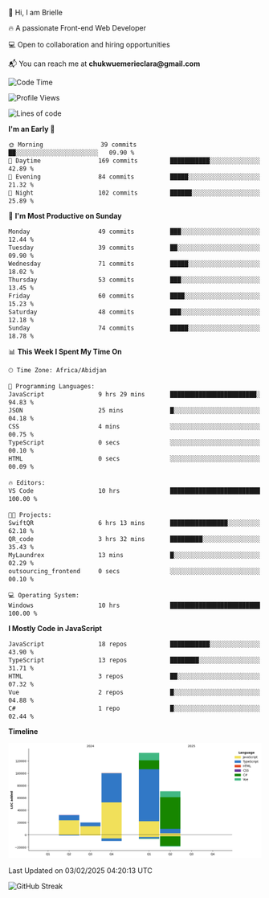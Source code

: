 <div align="left">
  <p>👋 Hi, I am Brielle</p>
  <p>🔥 A passionate Front-end Web Developer</p>
  <p>💻 Open to collaboration and hiring opportunities</p>
  <p>📬 You can reach me at <strong>chukwuemerieclara@gmail.com</strong></p>
</div>


 
 <!--START_SECTION:waka-->
![Code Time](http://img.shields.io/badge/Code%20Time-463%20hrs%2040%20mins-blue)

![Profile Views](http://img.shields.io/badge/Profile%20Views-0-blue)

![Lines of code](https://img.shields.io/badge/From%20Hello%20World%20I%27ve%20Written-290.3%20thousand%20lines%20of%20code-blue)

**I'm an Early 🐤** 

```text
🌞 Morning                39 commits          ██░░░░░░░░░░░░░░░░░░░░░░░   09.90 % 
🌆 Daytime                169 commits         ███████████░░░░░░░░░░░░░░   42.89 % 
🌃 Evening                84 commits          █████░░░░░░░░░░░░░░░░░░░░   21.32 % 
🌙 Night                  102 commits         ██████░░░░░░░░░░░░░░░░░░░   25.89 % 
```
📅 **I'm Most Productive on Sunday** 

```text
Monday                   49 commits          ███░░░░░░░░░░░░░░░░░░░░░░   12.44 % 
Tuesday                  39 commits          ██░░░░░░░░░░░░░░░░░░░░░░░   09.90 % 
Wednesday                71 commits          █████░░░░░░░░░░░░░░░░░░░░   18.02 % 
Thursday                 53 commits          ███░░░░░░░░░░░░░░░░░░░░░░   13.45 % 
Friday                   60 commits          ████░░░░░░░░░░░░░░░░░░░░░   15.23 % 
Saturday                 48 commits          ███░░░░░░░░░░░░░░░░░░░░░░   12.18 % 
Sunday                   74 commits          █████░░░░░░░░░░░░░░░░░░░░   18.78 % 
```


📊 **This Week I Spent My Time On** 

```text
🕑︎ Time Zone: Africa/Abidjan

💬 Programming Languages: 
JavaScript               9 hrs 29 mins       ████████████████████████░   94.83 % 
JSON                     25 mins             █░░░░░░░░░░░░░░░░░░░░░░░░   04.18 % 
CSS                      4 mins              ░░░░░░░░░░░░░░░░░░░░░░░░░   00.75 % 
TypeScript               0 secs              ░░░░░░░░░░░░░░░░░░░░░░░░░   00.10 % 
HTML                     0 secs              ░░░░░░░░░░░░░░░░░░░░░░░░░   00.09 % 

🔥 Editors: 
VS Code                  10 hrs              █████████████████████████   100.00 % 

🐱‍💻 Projects: 
SwiftQR                  6 hrs 13 mins       ████████████████░░░░░░░░░   62.18 % 
QR_code                  3 hrs 32 mins       █████████░░░░░░░░░░░░░░░░   35.43 % 
MyLaundrex               13 mins             █░░░░░░░░░░░░░░░░░░░░░░░░   02.29 % 
outsourcing_frontend     0 secs              ░░░░░░░░░░░░░░░░░░░░░░░░░   00.10 % 

💻 Operating System: 
Windows                  10 hrs              █████████████████████████   100.00 % 
```

**I Mostly Code in JavaScript** 

```text
JavaScript               18 repos            ███████████░░░░░░░░░░░░░░   43.90 % 
TypeScript               13 repos            ████████░░░░░░░░░░░░░░░░░   31.71 % 
HTML                     3 repos             ██░░░░░░░░░░░░░░░░░░░░░░░   07.32 % 
Vue                      2 repos             █░░░░░░░░░░░░░░░░░░░░░░░░   04.88 % 
C#                       1 repo              █░░░░░░░░░░░░░░░░░░░░░░░░   02.44 % 
```



**Timeline**

![Lines of Code chart](https://raw.githubusercontent.com/Brielle28/Brielle28/main/assets/bar_graph.png)


 Last Updated on 03/02/2025 04:20:13 UTC
<!--END_SECTION:waka-->

![GitHub Streak](https://github-readme-streak-stats.herokuapp.com/?user=Brielle28)



